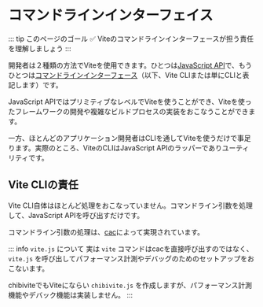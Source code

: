 # コマンドラインインターフェイス

::: tip このページのゴール
✅ Viteのコマンドラインインターフェースが担う責任を理解しましょう
:::

開発者は２種類の方法でViteを使用できます。ひとつは[JavaScript API](https://ja.vitejs.dev/guide/api-javascript.html)で、もうひとつは[コマンドラインインターフェース](https://ja.vitejs.dev/guide/cli.html)（以下、Vite CLIまたは単にCLIと表記します）です。

JavaScript APIではプリミティブなレベルでViteを使うことができ、Viteを使ったフレームワークの開発や複雑なビルドプロセスの実装をおこなうことができます。

一方、ほとんどのアプリケーション開発者はCLIを通してViteを使うだけで事足ります。実際のところ、ViteのCLIはJavaScript APIのラッパーでありユーティリティです。

## Vite CLIの責任

Vite CLI自体はほとんど処理をおこなっていません。コマンドライン引数を処理して、JavaScript APIを呼び出すだけです。

コマンドライン引数の処理は、[cac](https://github.com/cacjs/cac)によって実現されています。

::: info `vite.js` について
実は `vite` コマンドはcacを直接呼び出すのではなく、`vite.js` を呼び出してパフォーマンス計測やデバッグのためのセットアップをおこないます。

chibiviteでもViteにならい `chibivite.js` を作成しますが、パフォーマンス計測機能やデバック機能は実装しません。
:::
